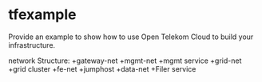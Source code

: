 # tfexample
Provide an example to show how to use Open Telekom Cloud to build your infrastructure.


network Structure:
+gateway-net
+mgmt-net
	+mgmt service
+grid-net
	+grid cluster
+fe-net
	+jumphost
+data-net
	+Filer service



